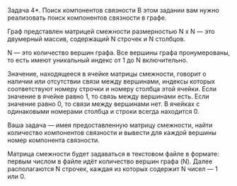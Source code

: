 Задача 4*. Поиск компонентов связности
В этом задании вам нужно реализовать поиск компонентов связности в графе.

Граф представлен матрицей смежности размерностью N x N — это двумерный массив, содержащий N строчек и N столбцов.

N — это количество вершин графа. Все вершины графа пронумерованы, то есть имеют уникальный индекс от 1 до N включительно.

Значение, находящееся в ячейке матрицы смежности, говорит о наличии или отсутствии связи между вершинами, индексы которых соответствуют номеру строчки и номеру столбца этой ячейки. Если значение в ячейке равно 1, то связь между вершинами есть. Если значение равно 0, то связи между вершинами нет. В ячейках с одинаковыми номерами столбца и строки всегда находится 0.

Ваша задача — имея предоставленную матрицу смежности, найти количество компонентов связности и вывести для каждой вершины номер компонента связности.

Матрица смежности будет задаваться в текстовом файле в формате: первым числом в файле идёт количество вершин графа (N). Далее располагаются N строчек, каждая из которых содержит N чисел — 1 или 0.
